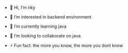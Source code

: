 - 👋 Hi, I’m riky
- 👀 I’m interested in backend environment
- 🌱 I’m currently learning java
- 💞️ I’m looking to collaborate on java

- ⚡ Fun fact: the more you know, the more you dont know


